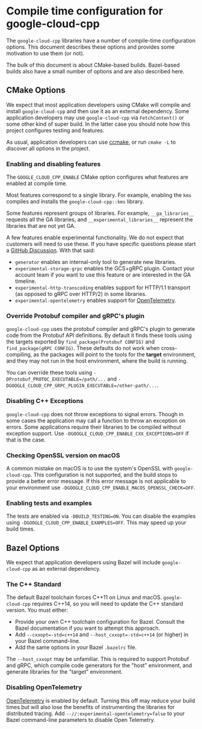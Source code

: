 # Compile time configuration for google-cloud-cpp

The `google-cloud-cpp` libraries have a number of compile-time configuration
options. This document describes these options and provides some motivation
to use them (or not).

The bulk of this document is about CMake-based builds. Bazel-based builds also
have a small number of options and are also described here.

## CMake Options

We expect that most application developers using CMake will compile and install
`google-cloud-cpp` and then use it as an external dependency. Some application
developers may use `google-cloud-cpp` via `FetchContent()` or some other kind
of super build. In the latter case you should note how this project configures
testing and features.

As usual, application developers can use [ccmake], or run `cmake -L` to discover
all options in the project.

### Enabling and disabling features

The `GOOGLE_CLOUD_CPP_ENABLE` CMake option configures what features are enabled
at compile time.

Most features correspond to a single library. For example,
enabling the `kms` compiles and installs the `google-cloud-cpp::kms` library.

Some features represent groups of libraries. For example, `__ga_libraries__`
requests all the GA libraries, and `__experimental_libraries__` represent the
libraries that are not yet GA.

A few features enable experimental functionality. We do not expect that
customers will need to use these. If you have specific questions please start
a [GitHub Discussion]. With that said:

- `generator` enables an internal-only tool to generate new libraries.
- `experimental-storage-grpc` enables the GCS+gRPC plugin. Contact your account
  team if you want to use this feature or are interested in the GA timeline.
- `experimental-http-transcoding` enables support for HTTP/1.1 transport (as
  opposed to gRPC over HTTP/2) in some libraries.
- `experimental-opentelemetry` enables support for [OpenTelemetry].

### Override Protobuf compiler and gRPC's plugin

`google-cloud-cpp` uses the protobuf compiler and gRPC's plugin to generate
code from the Protobuf API definitions. By default it finds these tools using
the targets exported by `find_package(Protobuf CONFIG)` and
`find_package(gRPC CONFIG)`.  These defaults do not work when cross-compiling,
as the packages will point to the tools for the **target** environment, and
they may not run in the host environment, where the build is running.

You can override these tools using `-DProtobuf_PROTOC_EXECUTABLE=/path/...` and
`-DGOOGLE_CLOUD_CPP_GRPC_PLUGIN_EXECUTABLE=/other-path/...`.

### Disabling C++ Exceptions

`google-cloud-cpp` does not throw exceptions to signal errors. Though in some
cases the application may call a function to throw an exception on errors.
Some applications require their libraries to be compiled without exception
support. Use `-DGOOGLE_CLOUD_CPP_ENABLE_CXX_EXCEPTIONS=OFF` if that is the
case.

### Checking OpenSSL version on macOS

A common mistake on macOS is to use the system's OpenSSL with
`google-cloud-cpp`. This configuration is not supported, and the build stops to
provide a better error message. If this error message is not applicable to your
environment use `-DGOOGLE_CLOUD_CPP_ENABLE_MACOS_OPENSSL_CHECK=OFF`.

### Enabling tests and examples

The tests are enabled via `-DBUILD_TESTING=ON`. You can disable the examples
using  `-DGOOGLE_CLOUD_CPP_ENABLE_EXAMPLES=OFF`. This may speed up your build
times.

## Bazel Options

We expect that application developers using Bazel will include
`google-cloud-cpp` as an external dependency.

### The C++ Standard

The default Bazel toolchain forces C++11 on Linux and macOS. `google-cloud-cpp`
requires C++14, so you will need to update the C++ standard version. You must
either:

- Provide your own C++ toolchain configuration for Bazel. Consult the Bazel
  documentation if you want to attempt this approach.
- Add `--cxxopt=-std=c++14` and `--host_cxxopt=-std=c++14` (or higher) in your
  Bazel command-line.
- Add the same options in your Bazel `.bazelrc` file.

The `--host_cxxopt` may be unfamiliar. This is required to support Protobuf
and gRPC, which compile code generators for the "host" environment, and
generate libraries for the "target" environment.

### Disabling OpenTelemetry

[OpenTelemetry] is enabled by default.  Turning this off may reduce your build
times but will also lose the benefits of instrumenting the libraries for
distributed tracing.  Add `--//:experimental-opentelemetry=false` to your
Bazel command-line parameters to disable Open Telemetry.

[ccmake]: https://cmake.org/cmake/help/latest/manual/ccmake.1.html
[github discussion]: https://github.com/googleapis/google-cloud-cpp/discussions
[opentelemetry]: https://opentelemetry.io/
